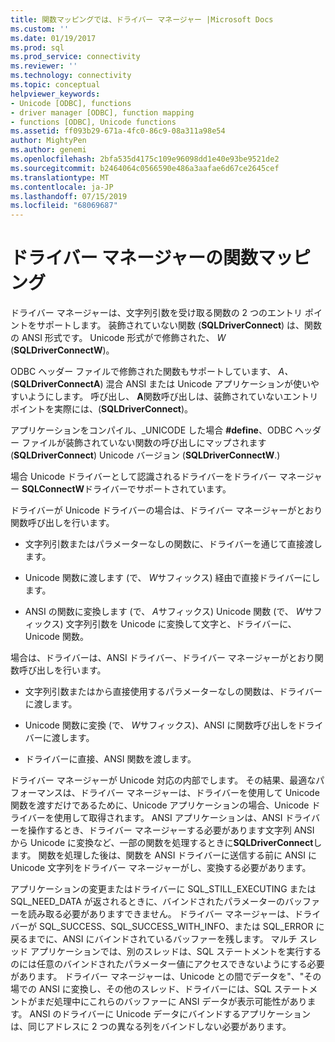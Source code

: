 ```yaml
---
title: 関数マッピングでは、ドライバー マネージャー |Microsoft Docs
ms.custom: ''
ms.date: 01/19/2017
ms.prod: sql
ms.prod_service: connectivity
ms.reviewer: ''
ms.technology: connectivity
ms.topic: conceptual
helpviewer_keywords:
- Unicode [ODBC], functions
- driver manager [ODBC], function mapping
- functions [ODBC], Unicode functions
ms.assetid: ff093b29-671a-4fc0-86c9-08a311a98e54
author: MightyPen
ms.author: genemi
ms.openlocfilehash: 2bfa535d4175c109e96098dd1e40e93be9521de2
ms.sourcegitcommit: b2464064c0566590e486a3aafae6d67ce2645cef
ms.translationtype: MT
ms.contentlocale: ja-JP
ms.lasthandoff: 07/15/2019
ms.locfileid: "68069687"
---
```

# <a name="function-mapping-in-the-driver-manager"></a>ドライバー マネージャーの関数マッピング
ドライバー マネージャーは、文字列引数を受け取る関数の 2 つのエントリ ポイントをサポートします。 装飾されていない関数 (**SQLDriverConnect**) は、関数の ANSI 形式です。 Unicode 形式がで修飾された、 *W* (**SQLDriverConnectW**)。  
  
 ODBC ヘッダー ファイルで修飾された関数もサポートしています、 *A、* (**SQLDriverConnectA**) 混合 ANSI または Unicode アプリケーションが使いやすいようにします。 呼び出し、 **A**関数呼び出しは、装飾されていないエントリ ポイントを実際には、(**SQLDriverConnect**)。  
  
 アプリケーションをコンパイル、_UNICODE した場合 **#define**、ODBC ヘッダー ファイルが装飾されていない関数の呼び出しにマップされます (**SQLDriverConnect**) Unicode バージョン (**SQLDriverConnectW**.)  
  
 場合 Unicode ドライバーとして認識されるドライバーをドライバー マネージャー **SQLConnectW**ドライバーでサポートされています。  
  
 ドライバーが Unicode ドライバーの場合は、ドライバー マネージャーがとおり関数呼び出しを行います。  
  
-   文字列引数またはパラメーターなしの関数に、ドライバーを通じて直接渡します。  
  
-   Unicode 関数に渡します (で、 *W*サフィックス) 経由で直接ドライバーにします。  
  
-   ANSI の関数に変換します (で、 *A*サフィックス) Unicode 関数 (で、 *W*サフィックス) 文字列引数を Unicode に変換して文字と、ドライバーに、Unicode 関数。  
  
 場合は、ドライバーは、ANSI ドライバー、ドライバー マネージャーがとおり関数呼び出しを行います。  
  
-   文字列引数またはから直接使用するパラメーターなしの関数は、ドライバーに渡します。  
  
-   Unicode 関数に変換 (で、 *W*サフィックス)、ANSI に関数呼び出しをドライバーに渡します。  
  
-   ドライバーに直接、ANSI 関数を渡します。  
  
 ドライバー マネージャーが Unicode 対応の内部でします。 その結果、最適なパフォーマンスは、ドライバー マネージャーは、ドライバーを使用して Unicode 関数を渡すだけであるために、Unicode アプリケーションの場合、Unicode ドライバーを使用して取得されます。 ANSI アプリケーションは、ANSI ドライバーを操作するとき、ドライバー マネージャーする必要があります文字列 ANSI から Unicode に変換など、一部の関数を処理するときに**SQLDriverConnect**します。 関数を処理した後は、関数を ANSI ドライバーに送信する前に ANSI に Unicode 文字列をドライバー マネージャーがし、変換する必要があります。  
  
 アプリケーションの変更またはドライバーに SQL_STILL_EXECUTING または SQL_NEED_DATA が返されるときに、バインドされたパラメーターのバッファーを読み取る必要がありますできません。 ドライバー マネージャーは、ドライバーが SQL_SUCCESS、SQL_SUCCESS_WITH_INFO、または SQL_ERROR に戻るまでに、ANSI にバインドされているバッファーを残します。 マルチ スレッド アプリケーションでは、別のスレッドは、SQL ステートメントを実行するのには任意のバインドされたパラメーター値にアクセスできないようにする必要があります。 ドライバー マネージャーは、Unicode との間でデータを"、"その場での ANSI に変換し、その他のスレッド、ドライバーには、SQL ステートメントがまだ処理中にこれらのバッファーに ANSI データが表示可能性があります。 ANSI のドライバーに Unicode データにバインドするアプリケーションは、同じアドレスに 2 つの異なる列をバインドしない必要があります。
